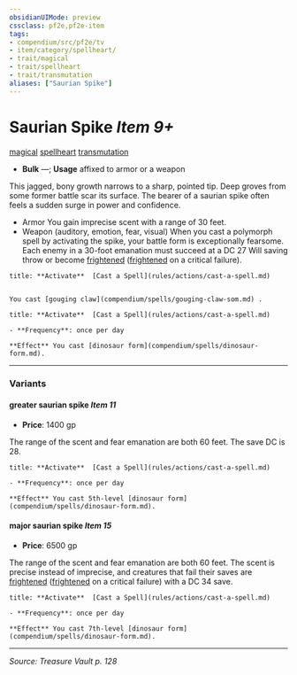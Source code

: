 ```yaml
---
obsidianUIMode: preview
cssclass: pf2e,pf2e-item
tags:
- compendium/src/pf2e/tv
- item/category/spellheart/
- trait/magical
- trait/spellheart
- trait/transmutation
aliases: ["Saurian Spike"]
---
```

# Saurian Spike *Item 9+*  
[magical](magical.md "Magical Item Trait")  [spellheart](spellheart-som.md "Spellheart Equipment Trait")  [transmutation](transmutation.md "Transmutation School Trait")  

- **Bulk** —; **Usage** affixed to armor or a weapon

This jagged, bony growth narrows to a sharp, pointed tip. Deep groves from some former battle scar its surface. The bearer of a saurian spike often feels a sudden surge in power and confidence.

- Armor You gain imprecise scent with a range of 30 feet.
- Weapon (auditory, emotion, fear, visual) When you cast a polymorph spell by activating the spike, your battle form is exceptionally fearsome. Each enemy in a 30-foot emanation must succeed at a DC 27 Will saving throw or become [frightened](conditions.md#Frightened) ([frightened](conditions.md#Frightened) on a critical failure).

```ad-embed-ability
title: **Activate**  [Cast a Spell](rules/actions/cast-a-spell.md)


You cast [gouging claw](compendium/spells/gouging-claw-som.md) .
```

```ad-embed-ability
title: **Activate**  [Cast a Spell](rules/actions/cast-a-spell.md)

- **Frequency**: once per day

**Effect** You cast [dinosaur form](compendium/spells/dinosaur-form.md).
```

---

### Variants

#### greater saurian spike *Item 11*

- **Price**: 1400 gp

The range of the scent and fear emanation are both 60 feet. The save DC is 28.

```ad-embed-ability
title: **Activate**  [Cast a Spell](rules/actions/cast-a-spell.md)

- **Frequency**: once per day

**Effect** You cast 5th-level [dinosaur form](compendium/spells/dinosaur-form.md).
```

#### major saurian spike *Item 15*

- **Price**: 6500 gp

The range of the scent and fear emanation are both 60 feet. The scent is precise instead of imprecise, and creatures that fail their saves are [frightened](conditions.md#Frightened) ([frightened](conditions.md#Frightened) on a critical failure) with a DC 34 save.

```ad-embed-ability
title: **Activate**  [Cast a Spell](rules/actions/cast-a-spell.md)

- **Frequency**: once per day

**Effect** You cast 7th-level [dinosaur form](compendium/spells/dinosaur-form.md).
```

---
*Source: Treasure Vault p. 128*